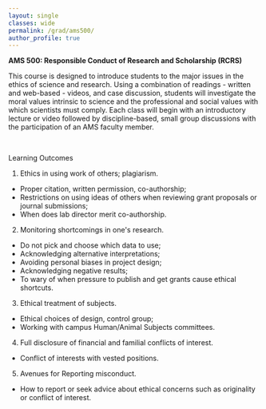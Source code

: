 ```yaml
---
layout: single
classes: wide
permalink: /grad/ams500/
author_profile: true
---
```


**AMS 500: Responsible Conduct of Research and Scholarship (RCRS)**

This course is designed to introduce students to the major issues in the ethics of science and research. Using a combination of readings - written and web-based - videos, and case discussion, students will investigate the moral values intrinsic to science and the professional and social values with which scientists must comply. Each class will begin with an introductory lecture or video followed by discipline-based, small group discussions with the participation of an AMS faculty member.

<br/>

Learning Outcomes

1. Ethics in using work of others; plagiarism. 
  - Proper citation, written permission, co-authorship; 
  - Restrictions on using ideas of others when reviewing grant proposals or journal submissions; 
  - When does lab director merit co-authorship.
2. Monitoring shortcomings in one's research. 
  - Do not pick and choose which data to use;
  - Acknowledging alternative interpretations;
  - Avoiding personal biases in project design;
  - Acknowledging negative results;
  - To wary of when pressure to publish and get grants cause ethical shortcuts.
3. Ethical treatment of subjects.
  - Ethical choices of design, control group;
  - Working with campus Human/Animal Subjects committees.
4. Full disclosure of financial and familial conflicts of interest.
  - Conflict of interests with vested positions.
5. Avenues for Reporting misconduct.
  - How to report or seek advice about ethical concerns such as originality or conflict of interest.
